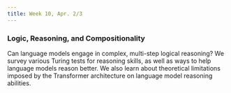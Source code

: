 ```yaml
---
title: Week 10, Apr. 2/3
---
```


### Logic, Reasoning, and Compositionality

Can language models engage in complex, multi-step logical reasoning? We survey various Turing tests for reasoning skills, as well as ways to help language models reason better. We also learn about theoretical limitations imposed by the Transformer architecture on language model reasoning abilities.